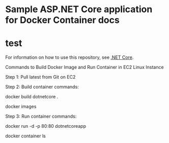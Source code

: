 # Sample ASP.NET Core application for Docker Container docs
# test

For information on how to use this repository, see [.NET Core](https://docs.microsoft.com/azure/devops/pipelines/languages/dotnet-core).

Commands to Build Docker Image and Run Container in EC2 Linux Instance


Step 1:
Pull latest from Git on EC2


Step 2: Build container commands:

docker build dotnetcore .

docker images


Step 3: Run container commands:

docker run -d -p 80:80 dotnetcoreapp

docker container ls


